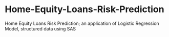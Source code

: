 # Home-Equity-Loans-Risk-Prediction
Home Equity Loans Risk Prediction; an application of Logistic Regression Model, structured data using SAS
